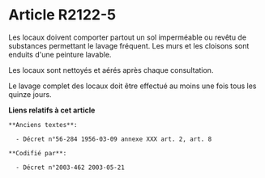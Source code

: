 # Article R2122-5

Les locaux doivent comporter partout un sol imperméable ou revêtu de substances permettant le lavage fréquent. Les murs et
les cloisons sont enduits d'une peinture lavable.

Les locaux sont nettoyés et aérés après chaque consultation.

Le lavage complet des locaux doit être effectué au moins une fois tous les quinze jours.

**Liens relatifs à cet article**

	**Anciens textes**:

	  - Décret n°56-284 1956-03-09 annexe XXX art. 2, art. 8

	**Codifié par**:

	  - Décret n°2003-462 2003-05-21
